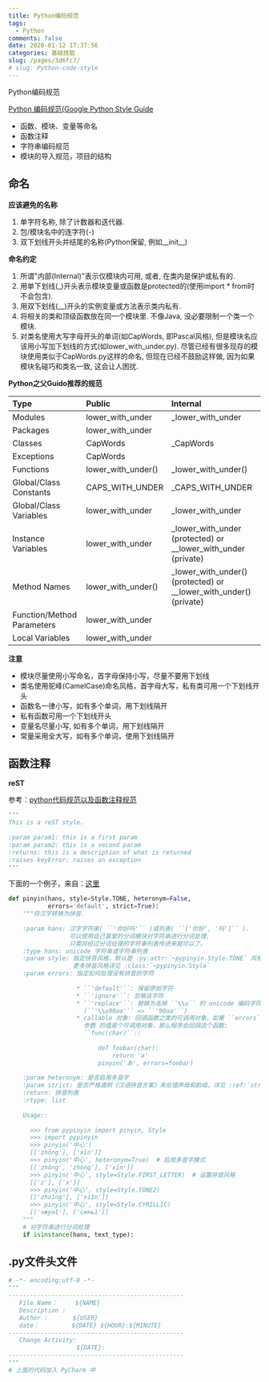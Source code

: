 ```yaml
---
title: Python编码规范
tags: 
  - Python
comments: false
date: 2020-01-12 17:37:56
categories: 基础技能
slug: /pages/3d6fc7/
# slug: Python-code-style
---
```


Python编码规范

[Python 编码规范(Google Python Style Guide](http://jb51.net/article/139495.htm)

- 函数、模块、变量等命名
- 函数注释
- 字符串编码规范
- 模块的导入规范，项目的结构

<!--more-->

## 命名

**应该避免的名称**

1. 单字符名称, 除了计数器和迭代器.
2. 包/模块名中的连字符(-)
3. 双下划线开头并结尾的名称(Python保留, 例如__init__)

**命名约定**

1. 所谓"内部(Internal)"表示仅模块内可用, 或者, 在类内是保护或私有的.
2. 用单下划线(_)开头表示模块变量或函数是protected的(使用import * from时不会包含).
3. 用双下划线(__)开头的实例变量或方法表示类内私有.
4. 将相关的类和顶级函数放在同一个模块里. 不像Java, 没必要限制一个类一个模块.
5. 对类名使用大写字母开头的单词(如CapWords, 即Pascal风格), 但是模块名应该用小写加下划线的方式(如lower_with_under.py). 尽管已经有很多现存的模块使用类似于CapWords.py这样的命名, 但现在已经不鼓励这样做, 因为如果模块名碰巧和类名一致, 这会让人困扰.

 **Python之父Guido推荐的规范**

| Type                       | Public             | Internal                                                     |
| :------------------------- | :----------------- | :----------------------------------------------------------- |
| Modules                    | lower_with_under   | _lower_with_under                                            |
| Packages                   | lower_with_under   |                                                              |
| Classes                    | CapWords           | _CapWords                                                    |
| Exceptions                 | CapWords           |                                                              |
| Functions                  | lower_with_under() | _lower_with_under()                                          |
| Global/Class Constants     | CAPS_WITH_UNDER    | _CAPS_WITH_UNDER                                             |
| Global/Class Variables     | lower_with_under   | _lower_with_under                                            |
| Instance Variables         | lower_with_under   | _lower_with_under (protected) or __lower_with_under (private) |
| Method Names               | lower_with_under() | _lower_with_under() (protected) or __lower_with_under() (private) |
| Function/Method Parameters | lower_with_under   |                                                              |
| Local Variables            | lower_with_under   |                                                              |

**注意**

- 模块尽量使用小写命名，首字母保持小写，尽量不要用下划线
- 类名使用驼峰(CamelCase)命名风格，首字母大写，私有类可用一个下划线开头
- 函数名一律小写，如有多个单词，用下划线隔开
- 私有函数可用一个下划线开头
- 变量名尽量小写, 如有多个单词，用下划线隔开
- 常量采用全大写，如有多个单词，使用下划线隔开

## 函数注释

**reST**

参考：[python代码规范以及函数注释规范](https://www.cnblogs.com/19921019yy/p/8024731.html)

```python
"""
This is a reST style.
  
:param param1: this is a first param
:param param2: this is a second param
:returns: this is a description of what is returned
:raises keyError: raises an exception
"""
```

下面的一个例子，来自：[这里](https://blog.csdn.net/teacher20133/article/details/79894828)

```python
def pinyin(hans, style=Style.TONE, heteronym=False,
           errors='default', strict=True):
    """将汉字转换为拼音.
 
    :param hans: 汉字字符串( ``'你好吗'`` )或列表( ``['你好', '吗']`` ).
                 可以使用自己喜爱的分词模块对字符串进行分词处理,
                 只需将经过分词处理的字符串列表传进来就可以了。
    :type hans: unicode 字符串或字符串列表
    :param style: 指定拼音风格，默认是 :py:attr:`~pypinyin.Style.TONE` 风格。
                  更多拼音风格详见 :class:`~pypinyin.Style`
    :param errors: 指定如何处理没有拼音的字符
 
                   * ``'default'``: 保留原始字符
                   * ``'ignore'``: 忽略该字符
                   * ``'replace'``: 替换为去掉 ``\\u`` 的 unicode 编码字符串
                     (``'\\u90aa'`` => ``'90aa'``)
                   * callable 对象: 回调函数之类的可调用对象。如果 ``errors``
                     参数 的值是个可调用对象，那么程序会回调这个函数:
                     ``func(char)``::
 
                         def foobar(char):
                             return 'a'
                         pinyin('あ', errors=foobar)
 
    :param heteronym: 是否启用多音字
    :param strict: 是否严格遵照《汉语拼音方案》来处理声母和韵母，详见 :ref:`strict`
    :return: 拼音列表
    :rtype: list
 
    Usage::
 
      >>> from pypinyin import pinyin, Style
      >>> import pypinyin
      >>> pinyin('中心')
      [['zhōng'], ['xīn']]
      >>> pinyin('中心', heteronym=True)  # 启用多音字模式
      [['zhōng', 'zhòng'], ['xīn']]
      >>> pinyin('中心', style=Style.FIRST_LETTER)  # 设置拼音风格
      [['z'], ['x']]
      >>> pinyin('中心', style=Style.TONE2)
      [['zho1ng'], ['xi1n']]
      >>> pinyin('中心', style=Style.CYRILLIC)
      [['чжун1'], ['синь1']]
    """
    # 对字符串进行分词处理
    if isinstance(hans, text_type):

```



## .py文件头文件

```python
# -*- encoding:utf-8 -*-
"""
-------------------------------------------------
   File Name：     ${NAME}
   Description :  
   Author :       ${USER}
   date：         ${DATE} ${HOUR}:${MINUTE}
-------------------------------------------------
   Change Activity:
                   ${DATE}: 
-------------------------------------------------
"""
# 上面的代码加入 PyCharm 中
```
